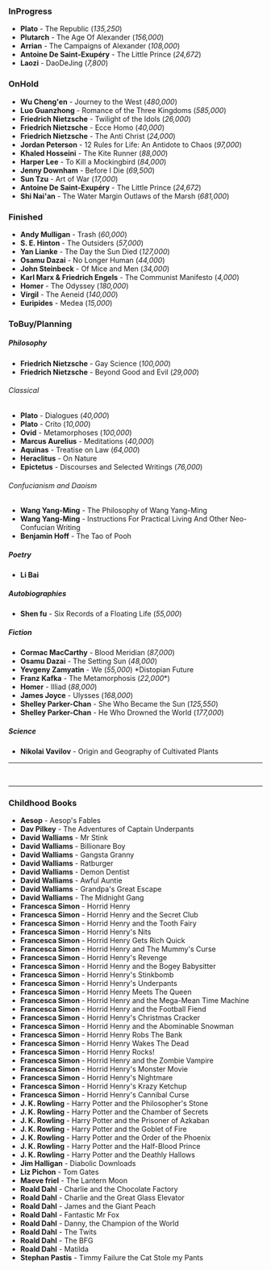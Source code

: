### InProgress
- **Plato** - The Republic (*135,250*)
- **Plutarch** - The Age Of Alexander (*156,000*)
- **Arrian** - The Campaigns of Alexander (*108,000*)
- **Antoine De Saint-Exupéry** - The Little Prince (*24,672*)
- **Laozi** - DaoDeJing (*7,800*)

### OnHold
- **Wu Cheng'en** - Journey to the West (*480,000*)
- **Luo Guanzhong** - Romance of the Three Kingdoms (*585,000*)
- **Friedrich Nietzsche** - Twilight of the Idols (*26,000*)
- **Friedrich Nietzsche** - Ecce Homo (*40,000*)
- **Friedrich Nietzsche** - The Anti Christ (*24,000*)
- **Jordan Peterson** - 12 Rules for Life: An Antidote to Chaos (*97,000*)
- **Khaled Hosseini** - The Kite Runner (*88,000*)
- **Harper Lee** - To Kill a Mockingbird (*84,000*)
- **Jenny Downham** - Before I Die (*69,500*)
- **Sun Tzu** - Art of War (*17,000*)
- **Antoine De Saint-Exupéry** - The Little Prince (*24,672*)
- **Shi Nai'an** - The Water Margin Outlaws of the Marsh (*681,000*)

### Finished
- **Andy Mulligan** - Trash (*60,000*)
- **S. E. Hinton** - The Outsiders (*57,000*)
- **Yan Lianke** - The Day the Sun Died (*127,000*)
- **Osamu Dazai** - No Longer Human (*44,000*)
- **John Steinbeck** - Of Mice and Men (*34,000*)
- **Karl Marx & Friedrich Engels** - The Communist Manifesto (*4,000*)
- **Homer** - The Odyssey (*180,000*)
- **Virgil** - The Aeneid (*140,000*)
- **Euripides** - Medea (*15,000*)

### ToBuy/Planning
##### Philosophy
- **Friedrich Nietzsche** - Gay Science (*100,000*)
- **Friedrich Nietzsche** - Beyond Good and Evil (*29,000*)

###### Classical
- **Plato** - Dialogues (*40,000*)
- **Plato** - Crito (*10,000*)
- **Ovid** - Metamorphoses (*100,000*)
- **Marcus Aurelius** - Meditations (*40,000*)
- **Aquinas** - Treatise on Law (*64,000*)
- **Heraclitus** - On Nature
- **Epictetus** - Discourses and Selected Writings (*76,000*)
###### Confucianism and Daoism
- **Wang Yang-Ming** - The Philosophy of Wang Yang-Ming
- **Wang Yang-Ming** - Instructions For Practical Living And Other Neo-Confucian Writing
- **Benjamin Hoff** - The Tao of Pooh

##### Poetry
- **Li Bai**

##### Autobiographies
- **Shen fu** - Six Records of a Floating Life (*55,000*)
##### Fiction
- **Cormac MacCarthy** - Blood Meridian (*87,000*)
- **Osamu Dazai** - The Setting Sun (*48,000*)
-  **Yevgeny Zamyatin** - We (*55,000*)
	*Distopian Future
- **Franz Kafka** - The Metamorphosis (*22,000**)
- **Homer** - Illiad (*88,000*)
- **James Joyce** - Ulysses (*168,000*)
- **Shelley Parker-Chan** - She Who Became the Sun (*125,550*)
- **Shelley Parker-Chan** - He Who Drowned the World (*177,000*)
##### Science
- **Nikolai Vavilov** - Origin and Geography of Cultivated Plants


---

<br>

---
### **Childhood Books**
- **Aesop** - Aesop's Fables
- **Dav Pilkey** - The Adventures of Captain Underpants
- **David Walliams** - Mr Stink
- **David Walliams** - Billionare Boy
- **David Walliams** - Gangsta Granny
- **David Walliams** -  Ratburger
- **David Walliams** - Demon Dentist
- **David Walliams** - Awful Auntie
- **David Walliams** - Grandpa's Great Escape
- **David Walliams** - The Midnight Gang
- **Francesca Simon** - Horrid Henry
- **Francesca Simon** - Horrid Henry and the Secret Club
- **Francesca Simon** - Horrid Henry and the Tooth Fairy
- **Francesca Simon** - Horrid Henry's Nits
- **Francesca Simon** - Horrid Henry Gets Rich Quick
- **Francesca Simon** - Horrid Henry and The Mummy's Curse
- **Francesca Simon** - Horrid Henry's Revenge
- **Francesca Simon** - Horrid Henry and the Bogey Babysitter
- **Francesca Simon** - Horrid Henry's Stinkbomb
- **Francesca Simon** - Horrid Henry's Underpants
- **Francesca Simon** - Horrid Henry Meets The Queen
- **Francesca Simon** - Horrid Henry and the Mega-Mean Time Machine
- **Francesca Simon** - Horrid Henry and the Football Fiend
- **Francesca Simon** - Horrid Henry's Christmas Cracker
- **Francesca Simon** - Horrid Henry and the Abominable Snowman
- **Francesca Simon** - Horrid Henry Robs The Bank
- **Francesca Simon** - Horrid Henry Wakes The Dead
- **Francesca Simon** - Horrid Henry Rocks!
- **Francesca Simon** - Horrid Henry and the Zombie Vampire
- **Francesca Simon** - Horrid Henry's Monster Movie
- **Francesca Simon** - Horrid Henry's Nightmare
- **Francesca Simon** - Horrid Henry's Krazy Ketchup
- **Francesca Simon** - Horrid Henry's Cannibal Curse
- **J. K. Rowling** - Harry Potter and the Philosopher's Stone
- **J. K. Rowling** - Harry Potter and the Chamber of Secrets
- **J. K. Rowling** - Harry Potter and the Prisoner of Azkaban
- **J. K. Rowling** - Harry Potter and the Goblet of Fire
- **J. K. Rowling** - Harry Potter and the Order of the Phoenix
- **J. K. Rowling** - Harry Potter and the Half-Blood Prince
- **J. K. Rowling** - Harry Potter and the Deathly Hallows
- **Jim Halligan** - Diabolic Downloads
- **Liz Pichon** - Tom Gates
- **Maeve friel** - The Lantern Moon
- **Roald Dahl** - Charlie and the Chocolate Factory
- **Roald Dahl** - Charlie and the Great Glass Elevator
- **Roald Dahl** - James and the Giant Peach
- **Roald Dahl** - Fantastic Mr Fox
- **Roald Dahl** - Danny, the Champion of the World
- **Roald Dahl** - The Twits
- **Roald Dahl** - The BFG
- **Roald Dahl** - Matilda
- **Stephan Pastis** - Timmy Failure the Cat Stole my Pants
